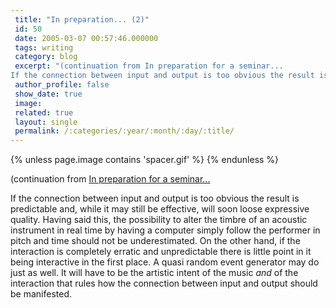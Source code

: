 ```yaml
---
 title: "In preparation... (2)"
 id: 50
 date: 2005-03-07 00:57:46.000000
 tags: writing
 category: blog
 excerpt: "(continuation from In preparation for a seminar...
If the connection between input and output is too obvious the result is predictable and, while it may still be effective, will soon loose expressive ..."
 author_profile: false
 show_date: true
 image: 
 related: true
 layout: single
 permalink: /:categories/:year/:month/:day/:title/
---
```

{% unless page.image contains 'spacer.gif' %}
{% endunless %}

(continuation from <a href="http://www.henrikfrisk.com/diary/archives/2005/03/in_preparation.php">In preparation for a seminar...</a>


If the connection between input and output is too obvious the result is predictable and, while it may still be effective, will soon loose expressive quality. Having said this, the possibility to alter the timbre of an acoustic instrument in real time by having a computer simply follow the performer in pitch and time should not be underestimated. On the other hand, if the interaction is completely erratic and unpredictable there is little point in it being interactive in the first place. A quasi random event generator may do just as well. It will have to be the artistic intent of the music <em>and</em> of the interaction that rules how the connection between input and output should be manifested.
